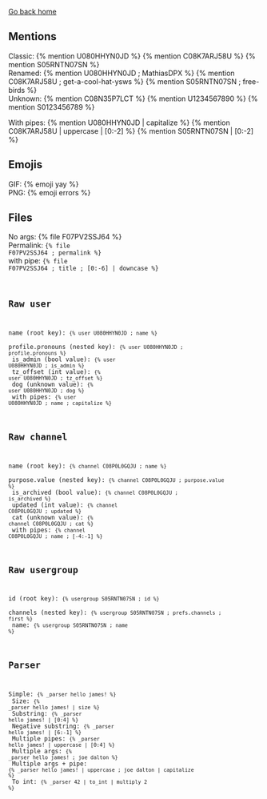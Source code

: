 ---
---

<title>Raw tests - Jekyll-HackClub</title>
<link rel="stylesheet" href="./assets/styles.css">

[Go back home](./)

## Mentions
Classic: {% mention U080HHYN0JD %} {% mention C08K7ARJ58U %} {% mention S05RNTN07SN %}<br>
Renamed: {% mention U080HHYN0JD ; MathiasDPX %} {% mention C08K7ARJ58U ; get-a-cool-hat-ysws %} {% mention S05RNTN07SN ; free-birds %} <br>
Unknown: {% mention C08N35P7LCT %} {% mention U1234567890 %} {% mention S0123456789 %}

With pipes: {% mention U080HHYN0JD | capitalize %} {% mention C08K7ARJ58U | uppercase | [0:-2] %} {% mention S05RNTN07SN | [0:-2] %}

## Emojis
GIF: {% emoji yay %}<br>
PNG: {% emoji errors %}

## Files
No args: {% file F07PV2SSJ64 %}<br>
Permalink: <code>{% file F07PV2SSJ64 ; permalink %}</code><br>
with pipe: <code>{% file F07PV2SSJ64 ; title ; [0:-6] | downcase %}

## Raw user
name (root key): <code>{% user U080HHYN0JD ; name %}</code><br>
profile.pronouns (nested key): <code>{% user U080HHYN0JD ; profile.pronouns %}</code><br>
is_admin (bool value): <code>{% user U080HHYN0JD ; is_admin %}</code><br>
tz_offset (int value): <code>{% user U080HHYN0JD ; tz_offset %}</code><br>
dog (unknown value): <code>{% user U080HHYN0JD ; dog %}</code><br>
with pipes: <code>{% user U080HHYN0JD ; name ; capitalize %}</code><br>

## Raw channel
name (root key): <code>{% channel C08P0L0GQJU ; name %}</code><br>
purpose.value (nested key): <code>{% channel C08P0L0GQJU ; purpose.value %}</code><br>
is_archived (bool value): <code>{% channel C08P0L0GQJU ; is_archived %}</code><br>
updated (int value): <code>{% channel C08P0L0GQJU ; updated %}</code><br>
cat (unknown value): <code>{% channel C08P0L0GQJU ; cat %}</code><br>
with pipes: <code>{% channel C08P0L0GQJU ; name ; [-4:-1] %}</code><br>

## Raw usergroup
id (root key): <code>{% usergroup S05RNTN07SN ; id %}</code><br>
channels (nested key): <code>{% usergroup S05RNTN07SN ; prefs.channels ; first %}</code><br>
name: <code>{% usergroup S05RNTN07SN ; name %}</code><br>

## Parser
Simple: <code>{% _parser hello james! %}</code><br>
Size: <code>{% _parser hello james! | size %}</code><br>
Substring: <code>{% _parser hello james! | [0:4] %}</code><br>
Negative substring: <code>{% _parser hello james! | [6:-1] %}</code><br>
Multiple pipes: <code>{% _parser hello james! | uppercase | [0:4] %}</code><br>
Multiple args: <code>{% _parser hello james! ; joe dalton %}</code><br>
Multiple args + pipe: <code>{% _parser hello james! | uppercase ; joe dalton | capitalize %}</code><br>
To int: <code>{% _parser 42 | to_int | multiply 2 %}</code><br>